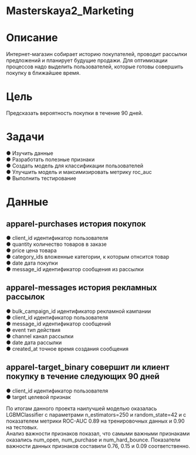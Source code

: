 # Masterskaya2_Marketing

# Описание  
Интернет-магазин собирает историю покупателей, проводит рассылки предложений и планирует будущие продажи. Для оптимизации процессов надо выделить пользователей, которые готовы совершить покупку в ближайшее время.  

# Цель  
Предсказать вероятность покупки в течение 90 дней.  

# Задачи  
● Изучить данные  
● Разработать полезные признаки  
● Создать модель для классификации пользователей  
● Улучшить модель и максимизировать метрику roc_auc  
● Выполнить тестирование  
  
# Данные
## apparel-purchases история покупок  
● client_id идентификатор пользователя  
● quantity количество товаров в заказе  
● price цена товара  
● category_ids вложенные категории, к которым отнсится товар  
● date дата покупки  
● message_id идентификатор сообщения из рассылки  
  
## apparel-messages история рекламных рассылок  
● bulk_campaign_id идентификатор рекламной кампании  
● client_id идентификатор пользователя  
● message_id идентификатор сообщений  
● event тип действия  
● channel канал рассылки  
● date дата рассылки  
● created_at точное время создания сообщения  

## apparel-target_binary совершит ли клиент покупку в течение следующих 90 дней  
● client_id идентификатор пользователя  
● target целевой признак  

По итогам данного проекта наилучшей моделью оказалась LGBMClassifier с параметрами n_estimators=250 и random_state=42 и с показателем метрики ROC-AUC 0.89 на тренировочных данных и 0.90 на тестовых.  
Анализ важности признаков показал, что самыми важными признаками оказались num_open, num_purchase и num_hard_bounce. Показатели важности данных признаков составили 0.76, 0.15 и 0.09 соответственно.  
